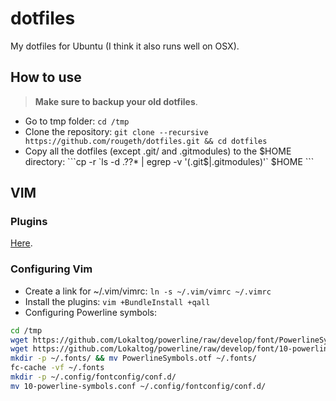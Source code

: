 # dotfiles

My dotfiles for Ubuntu (I think it also runs well on OSX).

## How to use

> **Make sure to backup your old dotfiles**.

* Go to tmp folder: `cd /tmp`
* Clone the repository: `git clone --recursive https://github.com/rougeth/dotfiles.git && cd dotfiles`
* Copy all the dotfiles (except .git/ and .gitmodules) to the $HOME directory: ```cp -r `ls -d .??* | egrep -v '(.git$|.gitmodules)'` $HOME ```

## VIM

### Plugins

[Here](https://github.com/rougeth/dotfiles/blob/master/.vim/vimrc#L15).

### Configuring Vim

* Create a link for ~/.vim/vimrc: `ln -s ~/.vim/vimrc ~/.vimrc`
* Install the plugins: `vim +BundleInstall +qall`
* Configuring Powerline symbols:

```bash
cd /tmp
wget https://github.com/Lokaltog/powerline/raw/develop/font/PowerlineSymbols.otf
wget https://github.com/Lokaltog/powerline/raw/develop/font/10-powerline-symbols.conf
mkdir -p ~/.fonts/ && mv PowerlineSymbols.otf ~/.fonts/
fc-cache -vf ~/.fonts
mkdir -p ~/.config/fontconfig/conf.d/
mv 10-powerline-symbols.conf ~/.config/fontconfig/conf.d/
```
